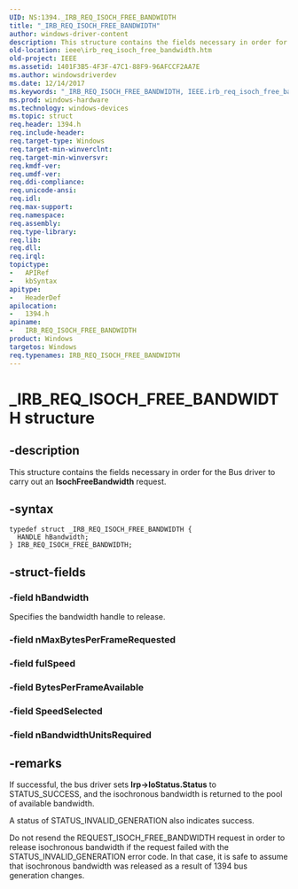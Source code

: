 ```yaml
---
UID: NS:1394._IRB_REQ_ISOCH_FREE_BANDWIDTH
title: "_IRB_REQ_ISOCH_FREE_BANDWIDTH"
author: windows-driver-content
description: This structure contains the fields necessary in order for the Bus driver to carry out an IsochFreeBandwidth request.
old-location: ieee\irb_req_isoch_free_bandwidth.htm
old-project: IEEE
ms.assetid: 1401F3B5-4F3F-47C1-88F9-96AFCCF2AA7E
ms.author: windowsdriverdev
ms.date: 12/14/2017
ms.keywords: "_IRB_REQ_ISOCH_FREE_BANDWIDTH, IEEE.irb_req_isoch_free_bandwidth, IRB_REQ_ISOCH_FREE_BANDWIDTH, IRB_REQ_ISOCH_FREE_BANDWIDTH structure [Buses], 1394/IRB_REQ_ISOCH_FREE_BANDWIDTH"
ms.prod: windows-hardware
ms.technology: windows-devices
ms.topic: struct
req.header: 1394.h
req.include-header: 
req.target-type: Windows
req.target-min-winverclnt: 
req.target-min-winversvr: 
req.kmdf-ver: 
req.umdf-ver: 
req.ddi-compliance: 
req.unicode-ansi: 
req.idl: 
req.max-support: 
req.namespace: 
req.assembly: 
req.type-library: 
req.lib: 
req.dll: 
req.irql: 
topictype:
-	APIRef
-	kbSyntax
apitype:
-	HeaderDef
apilocation:
-	1394.h
apiname:
-	IRB_REQ_ISOCH_FREE_BANDWIDTH
product: Windows
targetos: Windows
req.typenames: IRB_REQ_ISOCH_FREE_BANDWIDTH
---
```


# _IRB_REQ_ISOCH_FREE_BANDWIDTH structure


## -description


This structure contains the fields necessary in order for the Bus driver to carry out an <b>IsochFreeBandwidth</b> request.


## -syntax


````
typedef struct _IRB_REQ_ISOCH_FREE_BANDWIDTH {
  HANDLE hBandwidth;
} IRB_REQ_ISOCH_FREE_BANDWIDTH;
````


## -struct-fields




### -field hBandwidth

Specifies the bandwidth handle to release. 


### -field nMaxBytesPerFrameRequested

 


### -field fulSpeed

 


### -field BytesPerFrameAvailable

 


### -field SpeedSelected

 


### -field nBandwidthUnitsRequired

 



## -remarks


If successful, the bus driver sets <b>Irp-&gt;IoStatus.Status</b> to STATUS_SUCCESS, and the isochronous bandwidth is returned to the pool of available bandwidth.

A status of STATUS_INVALID_GENERATION also indicates success. 

Do not resend the REQUEST_ISOCH_FREE_BANDWIDTH request in order to release isochronous bandwidth if the request failed with the STATUS_INVALID_GENERATION error code. In that case, it is safe to assume that isochronous bandwidth was released as a result of 1394 bus generation changes.


